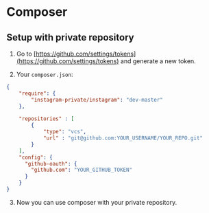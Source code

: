 # Composer

## Setup with private repository

1) Go to [https://github.com/settings/tokens](https://github.com/settings/tokens) and generate a new token.

2) Your `composer.json`:

```json
{
    "require": {
        "instagram-private/instagram": "dev-master"
    },
 
    "repositories" : [
        {
            "type": "vcs",
            "url" : "git@github.com:YOUR_USERNAME/YOUR_REPO.git"
        }
    ],
    "config": {
      "github-oauth": {
        "github.com": "YOUR_GITHUB_TOKEN"
      }
    }
}
```

3) Now you can use composer with your private repository.